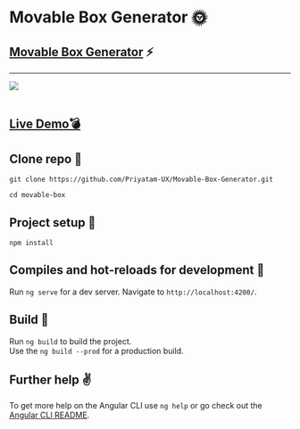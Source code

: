# Movable Box Generator :sun_with_face:

## [Movable Box Generator](https://movablebox.netlify.app/) :zap: 

---
<img align='center' class="center" src="https://media.giphy.com/media/FgTyJhLSK8W54dzcdL/giphy.gif">
</br>

</br>

## [Live Demo:bomb:](https://movablebox.netlify.app/)

## Clone repo :seedling:
```
git clone https://github.com/Priyatam-UX/Movable-Box-Generator.git
```
```
cd movable-box
```

## Project setup :construction:
```
npm install
```

## Compiles and hot-reloads for development :large_blue_circle:

Run `ng serve` for a dev server. Navigate to `http://localhost:4200/`.

## Build :large_blue_circle:

Run `ng build` to build the project.
</br>
Use the `ng build --prod` for a production build.


## Further help :v:

To get more help on the Angular CLI use `ng help` or go check out the [Angular CLI README](https://github.com/angular/angular-cli/blob/master/README.md).
